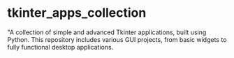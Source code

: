 # tkinter_apps_collection
"A collection of simple and advanced Tkinter applications, built using Python. This repository includes various GUI projects, from basic widgets to fully functional desktop applications.
